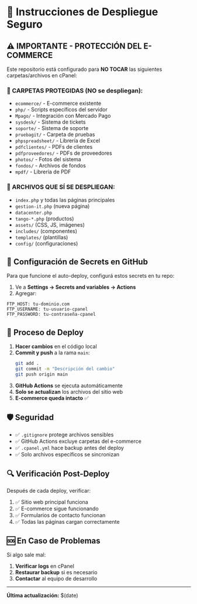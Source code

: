 # 🚀 Instrucciones de Despliegue Seguro

## ⚠️ IMPORTANTE - PROTECCIÓN DEL E-COMMERCE

Este repositorio está configurado para **NO TOCAR** las siguientes carpetas/archivos en cPanel:

### 🚫 CARPETAS PROTEGIDAS (NO se despliegan):
- `ecommerce/` - E-commerce existente
- `php/` - Scripts específicos del servidor  
- `Mpago/` - Integración con Mercado Pago
- `sysdesk/` - Sistema de tickets
- `soporte/` - Sistema de soporte
- `pruebagit/` - Carpeta de pruebas
- `phpspreadsheet/` - Librería de Excel
- `pdfclientes/` - PDFs de clientes
- `pdfproveedores/` - PDFs de proveedores
- `photos/` - Fotos del sistema
- `fondos/` - Archivos de fondos
- `mpdf/` - Librería de PDF

### 📁 ARCHIVOS QUE SÍ SE DESPLIEGAN:
- `index.php` y todas las páginas principales
- `gestion-it.php` (nueva página)
- `datacenter.php`
- `tango-*.php` (productos)
- `assets/` (CSS, JS, imágenes)
- `includes/` (componentes)
- `templates/` (plantillas)
- `config/` (configuraciones)

## 🔧 Configuración de Secrets en GitHub

Para que funcione el auto-deploy, configurá estos secrets en tu repo:

1. Ve a **Settings → Secrets and variables → Actions**
2. Agregar:
```
FTP_HOST: tu-dominio.com
FTP_USERNAME: tu-usuario-cpanel  
FTP_PASSWORD: tu-contraseña-cpanel
```

## 🚀 Proceso de Deploy

1. **Hacer cambios** en el código local
2. **Commit y push** a la rama `main`:
   ```bash
   git add .
   git commit -m "Descripción del cambio"
   git push origin main
   ```
3. **GitHub Actions** se ejecuta automáticamente
4. **Solo se actualizan** los archivos del sitio web
5. **E-commerce queda intacto** ✅

## 🛡️ Seguridad

- ✅ `.gitignore` protege archivos sensibles
- ✅ GitHub Actions excluye carpetas del e-commerce
- ✅ `.cpanel.yml` hace backup antes del deploy
- ✅ Solo archivos específicos se sincronizan

## 🔍 Verificación Post-Deploy

Después de cada deploy, verificar:
1. ✅ Sitio web principal funciona
2. ✅ E-commerce sigue funcionando  
3. ✅ Formularios de contacto funcionan
4. ✅ Todas las páginas cargan correctamente

## 🆘 En Caso de Problemas

Si algo sale mal:
1. **Verificar logs** en cPanel
2. **Restaurar backup** si es necesario
3. **Contactar** al equipo de desarrollo

---
**Última actualización:** $(date)
